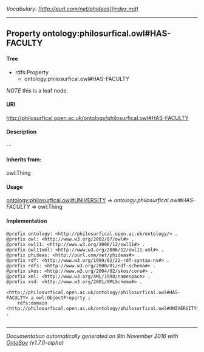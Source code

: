 _Vocabulary: [http://purl.com/net/phideas](index.md)_ 

---	
	




    


## Property ontology:philosurfical.owl#HAS-FACULTY


#### Tree

* rdfs:Property
    * ontology:philosurfical.owl#HAS-FACULTY





*NOTE* this is a leaf node.


#### URI
http://philosurfical.open.ac.uk/ontology/philosurfical.owl#HAS-FACULTY

#### Description
--


#### Inherits from:
owl:Thing



#### Usage


[ontology:philosurfical.owl#UNIVERSITY](class-ontologyphilosurficalowluniversity.md) 
=&gt;&nbsp;_ontology:philosurfical.owl#HAS-FACULTY_&nbsp;=&gt;&nbsp;owl:Thing

#### Implementation
```
@prefix ontology: <http://philosurfical.open.ac.uk/ontology/> .
@prefix owl: <http://www.w3.org/2002/07/owl#> .
@prefix owl11: <http://www.w3.org/2006/12/owl11#> .
@prefix owl11xml: <http://www.w3.org/2006/12/owl11-xml#> .
@prefix phideas: <http://purl.com/net/phideas#> .
@prefix rdf: <http://www.w3.org/1999/02/22-rdf-syntax-ns#> .
@prefix rdfs: <http://www.w3.org/2000/01/rdf-schema#> .
@prefix skos: <http://www.w3.org/2004/02/skos/core#> .
@prefix xml: <http://www.w3.org/XML/1998/namespace> .
@prefix xsd: <http://www.w3.org/2001/XMLSchema#> .

<http://philosurfical.open.ac.uk/ontology/philosurfical.owl#HAS-FACULTY> a owl:ObjectProperty ;
    rdfs:domain <http://philosurfical.open.ac.uk/ontology/philosurfical.owl#UNIVERSITY> .


```










---

_Documentation automatically generated on 9th November 2016 with [OntoSpy](http://ontospy.readthedocs.org/ "Open") (v1.7.0-alpha)_
